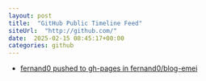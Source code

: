 ```yaml
---
layout: post
title:  "GitHub Public Timeline Feed"
siteUrl:  "http://github.com/"
date:  2025-02-15 08:45:17+00:00
categories: github
---
```

*  [fernand0 pushed to gh-pages in fernand0/blog-emei](https://github.com/fernand0/blog-emei/compare/1fe2c0bf10...7f42e283c2)
